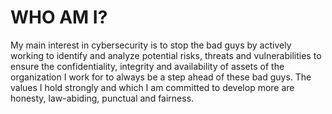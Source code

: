 # WHO AM I?
My main interest in cybersecurity is to stop the bad guys by actively working to identify and analyze potential risks, 
threats and vulnerabilities to ensure the confidentiality, integrity and availability of assets of the organization 
I work for to always be a step ahead of these bad guys.
The values I hold strongly and which I am committed to develop more are honesty, 
law-abiding, punctual and fairness.

